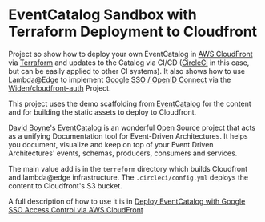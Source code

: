 # EventCatalog Sandbox with Terraform Deployment to Cloudfront

Project so show how to deploy your own EventCatalog in [AWS CloudFront](https://aws.amazon.com/cloudfront/) via [Terraform](https://www.terraform.io) and updates to the Catalog via CI/CD ([CircleCi](http://www.circleci.com) in this case, but can be easily applied to other CI systems). It also shows how to use [Lambda@Edge](https://aws.amazon.com/lambda/edge/) to implement [Google SSO  / OpenID Connect](https://developers.google.com/identity/protocols/oauth2/openid-connect) via the [Widen/cloudfront-auth](https://github.com/Widen/cloudfront-auth) Project.

This project uses the demo scaffolding from  [EventCatalog](https://www.eventcatalog.dev) for the content and for building the static assets to deploy to Cloudfront.

[David Boyne](https://www.boyney.io)'s [EventCatalog](https://www.eventcatalog.dev) is an wonderful Open Source project that acts as a unifying Documentation tool for Event-Driven Architectures. It helps you document, visualize and keep on top of your Event Driven Architectures' events, schemas, producers, consumers and services.

The main value add is in the `terreform` directory which builds Cloudfront and lambda@edge infrastructure. The  `.circleci/config.yml` deploys the content to Cloudfront's S3 bucket.

A full description of how to use it is in [Deploy EventCatalog with Google SSO Access Control via AWS CloudFront](doc/deploy-eventcatalog-with-cloudfront-and-sso.md)
